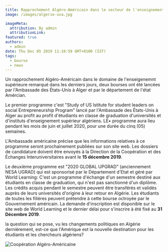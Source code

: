 ```yaml
---
title: Rapprochement Algéro-Américain dans le secteur de l'enseignement supérieure.
image: /images/algerie-usa.jpg

imageMeta:
  attribution: By admin
  attributionLink:
featured: true
authors:
  - admin
date: Thu Dec 05 2019 11:10:59 GMT+0100 (IST)
tags:
  - bourse
  - news
---
```

Un rapprochement Algéro-Américain dans le domaine de l'enseigenemnt supérieure remarqué dans les derniers jours, deux bourses ont été lancées par l'Ambassade des États-Unis à Alger et par le département de l'état Amércian.

Le premier programme c'est "Study of US Istitute for student leaders on social Entrepreneurship Program" lancé par  l'Ambassade des États-Unis à Alger au profit au profit d'étudiants en classe de graduation d'universités et d'instituts d'enseignement supérieur algériens. LE• programme aura lieu pendant les mois de juin et juillet 2020, pour une durée du cinq (05) semaines.

L'Ambassade américaine précise que les informations relatives à ce programme seront prochainement publiées sur son site web. Les dossiers de candidature doivent être envoyés à la Direction de la Coopération et des Échanges Interuniversitaires avant le **15 décembre 2019**.

Le deuxième programme est "2020 GLOBAL UPGRAD"  (anciennement NESA UGRAD) qui est sponsorisé par le Département d'Etat et géré par World Learning: C'est un programme d'échange d'un semestre destiné aux étudiants en classe de graduation, qui n'est pas sanctionné d'un diplôme. Les crédits acquis pendant le semestre peuvent être transférés et validés auprès de leurs universités d'origine à leur retour en Algérie.  Les étudiants de toutes les filières peuvent prétendre à cette bourse octroyée par le Gouvernement américain.
La demande d'inscription est disponible sur le site web de World Learning et le dernier délai pour s'inscrire à été fixé au **31 Décembre 2019**.

la question qui se pose, vu les changements politiques en Algérie dernièrement, est-ce que l'Amérique est la nouvelle destination pour les étudiants et les chercheurs algériens?   

![Coopération Algéro-Américaine](/images/bourse-study-of-the-us-students-leaders-usa.jpg)

